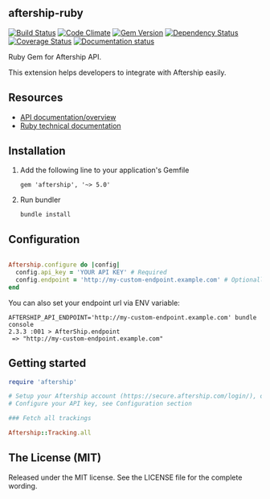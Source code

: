 ## aftership-ruby

[![Build Status](https://travis-ci.org/AfterShip/aftership-sdk-ruby.svg?branch=master)](https://travis-ci.org/AfterShip/aftership-sdk-ruby)
[![Code Climate](https://codeclimate.com/github/AfterShip/aftership-sdk-ruby/badges/gpa.svg)](https://codeclimate.com/github/AfterShip/aftership-sdk-ruby)
[![Gem Version](https://badge.fury.io/rb/aftership.svg)](https://badge.fury.io/rb/aftership)
[![Dependency Status](https://gemnasium.com/badges/github.com/AfterShip/aftership-sdk-ruby.svg)](https://gemnasium.com/github.com/AfterShip/aftership-sdk-ruby)
[![Coverage Status](https://coveralls.io/repos/github/AfterShip/aftership-sdk-ruby/badge.svg?branch=master)](https://coveralls.io/github/AfterShip/aftership-sdk-ruby?branch=master)
[![Documentation status](https://inch-ci.org/github/AfterShip/aftership-sdk-ruby.svg?branch=master)](https://inch-ci.org/github/AfterShip/aftership-sdk-ruby)


Ruby Gem for Aftership API.

This extension helps developers to integrate with Aftership easily.

## Resources

- <a href="https://www.aftership.com/docs/api/4/overview"> API documentation/overview</a>
- <a href="http://www.rubydoc.info/github/aftership/aftership-sdk-ruby">Ruby technical documentation</a>


## Installation

1. Add the following line to your application's Gemfile

    ```
    gem 'aftership', '~> 5.0'
    ```

2. Run bundler

    ```
    bundle install
    ```

## Configuration

```ruby

Aftership.configure do |config|
  config.api_key = 'YOUR API KEY' # Required
  config.endpoint = 'http://my-custom-endpoint.example.com' # Optionally set custom endpoint url.
end

```

You can also set your endpoint url via ENV variable:

```
AFTERSHIP_API_ENDPOINT='http://my-custom-endpoint.example.com' bundle console
2.3.3 :001 > AfterShip.endpoint
 => "http://my-custom-endpoint.example.com"
 ```


## Getting started

```ruby
require 'aftership'

# Setup your Aftership account (https://secure.aftership.com/login/), obtain an API key.
# Configure your API key, see Configuration section

### Fetch all trackings

Aftership::Tracking.all

```

## The License (MIT)

Released under the MIT license. See the LICENSE file for the complete wording.
